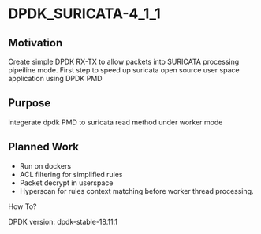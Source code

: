 # DPDK_SURICATA-4_1_1

## Motivation

Create simple DPDK RX-TX to allow packets into SURICATA processing pipeiline mode. First step to speed up suricata open source user space application using DPDK PMD

## Purpose
integerate dpdk PMD to suricata read method under worker mode

## Planned Work

 - Run on dockers
 - ACL filtering for simplified rules
 - Packet decrypt in userspace
 - Hyperscan for rules context matching before worker thread processing.

How To?

DPDK version: dpdk-stable-18.11.1
